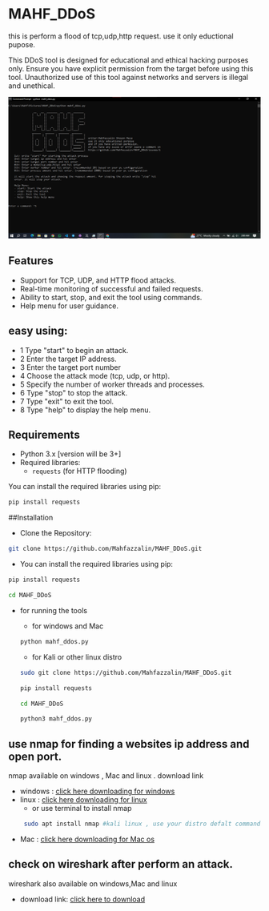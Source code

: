 # MAHF_DDoS
 this is perform a flood of tcp,udp,http request. use it only eductional pupose.

This DDoS tool is designed for educational and ethical hacking purposes only. Ensure you have explicit permission from the target before using this tool. Unauthorized use of this tool against networks and servers is illegal and unethical.

![MAHF_DDoS](image.png)

## Features

- Support for TCP, UDP, and HTTP flood attacks.
- Real-time monitoring of successful and failed requests.
- Ability to start, stop, and exit the tool using commands.
- Help menu for user guidance.

## easy using:

- 1 Type "start" to begin an attack.
- 2 Enter the target IP address.
- 3 Enter the target port number
- 4 Choose the attack mode (tcp, udp, or http).
- 5 Specify the number of worker threads and processes.
- 6 Type "stop" to stop the attack.
- 7 Type "exit" to exit the tool.
- 8 Type "help" to display the help menu.

## Requirements

- Python 3.x    [version will be 3+]
- Required libraries:
  - `requests` (for HTTP flooding)

You can install the required libraries using pip:

```bash
pip install requests
```

##Installation
- Clone the Repository:
```bash
git clone https://github.com/Mahfazzalin/MAHF_DDoS.git
```
- You can install the required libraries using pip:

```bash
pip install requests
```
```bash
cd MAHF_DDoS
```
- for running the tools
    - for windows and Mac

    ```bash
    python mahf_ddos.py
    ```
    - for Kali or other linux distro
    ```bash
    sudo git clone https://github.com/Mahfazzalin/MAHF_DDoS.git
    ```
    ```bash
    pip install requests
    ```
    ```bash
    cd MAHF_DDoS
    ```
    ```bash
    python3 mahf_ddos.py
    ```




## use nmap for finding a websites ip address and open port.
nmap available on windows , Mac and linux . 
download link
- windows : [click here downloading for windows](https://nmap.org/download#windows)
- linux : [click here downloading for linux](https://nmap.org/download#linux-rpm)
    - or use terminal to install nmap
    ```bash
     sudo apt install nmap #kali linux , use your distro defalt command instead of 'apt' 
     ```
- Mac : [click here downloading for Mac os](https://nmap.org/download#macosx)

## check on  wireshark after perform an attack.
wireshark also available on windows,Mac and linux
- download link: [click here to download](https://www.wireshark.org/download.html)
